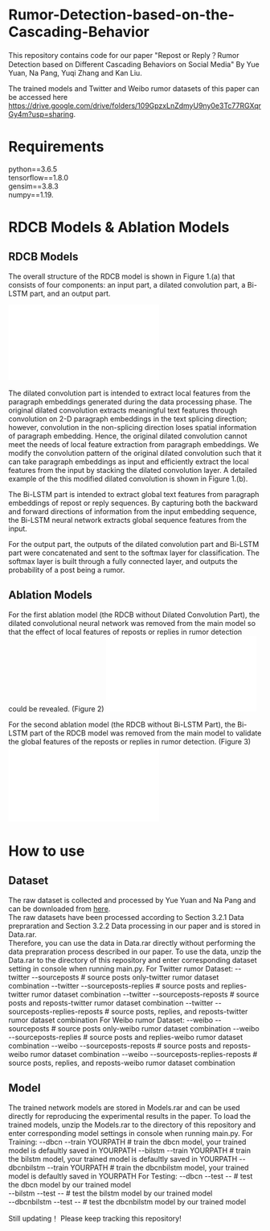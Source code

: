 # Rumor-Detection-based-on-the-Cascading-Behavior
This repository contains code for our paper "Repost or Reply？Rumor Detection based on Different Cascading Behaviors on Social Media" By Yue Yuan, Na Pang, Yuqi Zhang and Kan Liu. 

The trained models and Twitter and Weibo rumor datasets of this paper can be accessed here https://drive.google.com/drive/folders/109GpzxLnZdmyU9ny0e3Tc77RGXqrGy4m?usp=sharing.

# Requirements
python==3.6.5  
tensorflow==1.8.0  
gensim==3.8.3  
numpy==1.19.

# RDCB Models & Ablation Models
## RDCB Models
The overall structure of the RDCB model is shown in Figure 1.(a) that consists of four components: an input part, a dilated convolution part, a Bi-LSTM part, and an output part.

![RDCB Model](./Figure1.pdf)

The dilated convolution part is intended to extract local features from the paragraph embeddings generated during the data processing phase. 
The original dilated convolution extracts meaningful text features through convolution on 2-D paragraph embeddings in the text splicing direction; however, convolution in the non-splicing direction loses spatial information of paragraph embedding. 
Hence, the original dilated convolution cannot meet the needs of local feature extraction from paragraph embeddings. 
We modify the convolution pattern of the original dilated convolution such that it can take paragraph embeddings as input and efficiently extract the local features from the input by stacking the dilated convolution layer. 
A detailed example of the this modified dilated convolution is shown in Figure 1.(b).

The Bi-LSTM part is intended to extract global text features from paragraph embeddings of repost or reply sequences. 
By capturing both the backward and forward directions of information from the input embedding sequence, the Bi-LSTM neural network extracts global sequence features from the input.

For the output part, the outputs of the dilated convolution part and Bi-LSTM part were concatenated and sent to the softmax layer for classification.
The softmax layer is built through a fully connected layer, and outputs the probability of a post being a rumor.
## Ablation Models
For the first ablation model (the RDCB without Dilated Convolution Part), the dilated convolutional neural network was removed from the main model so that the effect of local features of reposts or replies in rumor detection could be revealed. (Figure 2)
![RDCB Model Without Dilated Convolution Part](./Figure2.pdf)

For the second ablation model (the RDCB without Bi-LSTM Part), the Bi-LSTM part of the RDCB model was removed from the main model to validate the global features of the reposts or replies in rumor detection. (Figure 3)
![RDCB Model Without Bi-LSTM Part](./Figure3.pdf)

# How to use
## Dataset
The raw dataset is collected and processed by Yue Yuan and Na Pang and can be downloaded from [here](https://drive.google.com/drive/folders/109GpzxLnZdmyU9ny0e3Tc77RGXqrGy4m?usp=sharing).  
The raw datasets have been processed according to Section 3.2.1 Data prepraration and Section 3.2.2 Data processing in our paper and is stored in Data.rar.  
Therefore, you can use the data in Data.rar directly without performing the data prepraration process described in our paper. 
To use the data, unzip the Data.rar to the directory of this repository and enter corresponding dataset setting in console when running main.py.
For Twitter rumor Dataset:
--twitter --sourceposts     # source posts only-twitter rumor dataset combination
--twitter --sourceposts-replies     # source posts and replies-twitter rumor dataset combination
--twitter --sourceposts-reposts     # source posts and reposts-twitter rumor dataset combination
--twitter --sourceposts-replies-reposts     # source posts, replies, and reposts-twitter rumor dataset combination
For Weibo rumor Dataset:
--weibo --sourceposts     # source posts only-weibo rumor dataset combination
--weibo --sourceposts-replies     # source posts and replies-weibo rumor dataset combination
--weibo --sourceposts-reposts     # source posts and reposts-weibo rumor dataset combination
--weibo --sourceposts-replies-reposts     # source posts, replies, and reposts-weibo rumor dataset combination
## Model
The trained network models are stored in Models.rar and can be used directly for reproducing the experimental results in the paper.
To load the trained models, unzip the Models.rar to the directory of this repository and enter corresponding model settings in console when running main.py.
For Training:
--dbcn --train YOURPATH     # train the dbcn model, your trained model is defaultly saved in YOURPATH 
--bilstm --train YOURPATH     # train the bilstm model, your trained model is defaultly saved in YOURPATH 
--dbcnbilstm --train YOURPATH     # train the dbcnbilstm model, your trained model is defaultly saved in YOURPATH 
For Testing:
--dbcn --test --     #  test the dbcn model by our trained model   
--bilstm --test --     # test the bilstm model by our trained model  
--dbcnbilstm --test --     # test the dbcnbilstm model by our trained model  

Still updating！
Please keep tracking this repository!
